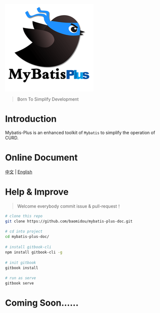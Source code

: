 ![Mybatis-Plus-Logo](https://raw.githubusercontent.com/baomidou/logo/master/mybatis-plus-logo-with-words.png "logo")

> Born To Simplify Development

# Introduction

Mybatis-Plus is an enhanced toolkit of `Mybatis` to simplify the operation of CURD.

# Online Document

[中文](http://mp.baomidou.com/zh/) | [English](http://mp.baomidou.com/en/)

# Help & Improve

> Welcome everybody commit issue & pull-request！

```bash
# clone this repo
git clone https://github.com/baomidou/mybatis-plus-doc.git

# cd into project
cd mybatis-plus-doc/

# install gitbook-cli
npm install gitbook-cli -g

# init gitbook
gitbook install

# run as serve
gitbook serve
```

# Coming Soon......
